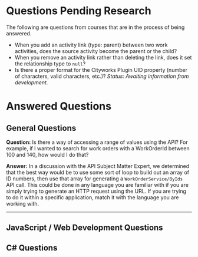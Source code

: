 # Questions Pending Research
The following are questions from courses that are in the process of being answered.
* When you add an activity link (type: parent) between two work activities, does the source activity become the parent or the child?
* When you remove an activity link rather than deleting the link, does it set the relationship type to `null`?
* Is there a proper format for the Cityworks Plugin UID property (number of characters, valid characters, etc.)? *Status: Awaiting information from development.*

# Answered Questions
## General Questions

**Question:** Is there a way of accessing a range of values using the API? For example, if I wanted to search for work orders with a WorkOrderId between 100 and 140, how would I do that?

**Answer:** In a discussion with the API Subject Matter Expert, we determined that the best way would be to use some sort of loop to build out an array of ID numbers, then use that array for generating a `WorkOrderService/ByIds` API call. This could be done in any language you are familiar with if you are simply trying to generate an HTTP request using the URL. If you are trying to do it within a specific application, match it with the language you are working with.

---

## JavaScript / Web Development Questions


## C# Questions

